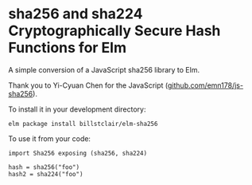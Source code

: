 # sha256 and sha224 Cryptographically Secure Hash Functions for Elm

A simple conversion of a JavaScript sha256 library to Elm.

Thank you to Yi-Cyuan Chen for the JavaScript ([github.com/emn178/js-sha256](https://github.com/emn178/js-sha256)).

To install it in your development directory:

```
elm package install billstclair/elm-sha256
```

To use it from your code:

```
import Sha256 exposing (sha256, sha224)

hash = sha256("foo")
hash2 = sha224("foo")
```
